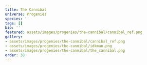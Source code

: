 ```yaml
---
title: The Cannibal
universe: Progenies
species: ''
tags: []
bio: ''
featured: assets/images/progenies/the-cannibal/cannibal_ref.png
gallery:
- assets/images/progenies/the-cannibal/cannibal_ref.png
- assets/images/progenies/the-cannibal/idkman.png
- assets/images/progenies/the-cannibal/the_cannibal.png
order: 38
---
```

